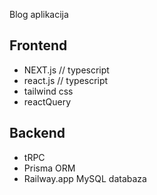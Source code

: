 Blog aplikacija

## Frontend

- NEXT.js // typescript
- react.js // typescript
- tailwind css
- reactQuery

## Backend

- tRPC 
- Prisma ORM
- Railway.app MySQL databaza